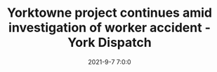 ---
"title": "Yorktowne project continues amid investigation of worker accident - York Dispatch"
"date": "2021-9-7 7:0:0"
"feed_name": "GOOGLENEWSCONSTRUCTION"
"feed_website": "https://news.google.com/search?q=construction%2Bincident&hl=en-US&gl=US&ceid=US:en"
"feed_rss": "https://news.google.com/rss/search?q=construction%2Bincident&hl=en-US&gl=US&ceid=US:en"
"link": "https://www.yorkdispatch.com/story/news/local/2021/09/07/yorktowne-project-continues-amid-investigation-worker-accident/5753385001/"
"file": "_posts/2021-1-1-f5bba98db8c70f68c3d6e82b11630dcf9959e36a.md"
"accident": "1"
"drilling": "1"
"dead": "0"
"injured": "0"
---
